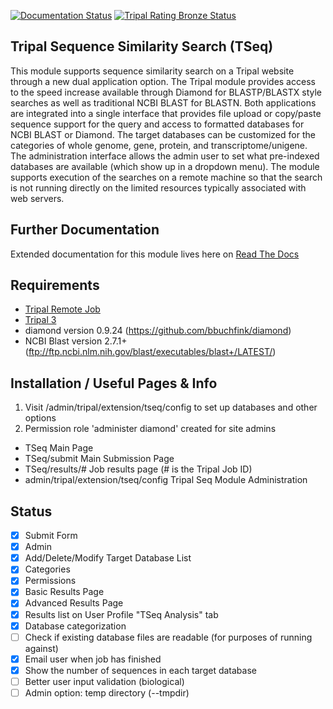[![Documentation Status](https://readthedocs.org/projects/tripal_sequence_similarity_search/badge/?version=latest)](https://tpps.readthedocs.io/en/latest/?badge=latest)
[![Tripal Rating Bronze Status](https://tripal.readthedocs.io/en/7.x-3.x/_images/Tripal-Silver.png)](https://tripal.readthedocs.io/en/7.x-3.x/extensions/module_rating.html#Silver)

## Tripal Sequence Similarity Search (TSeq)
This module supports sequence similarity search on a Tripal website through a new dual application option. The Tripal module provides access to the speed increase available through Diamond for BLASTP/BLASTX style searches as well as traditional NCBI BLAST for BLASTN. Both applications are integrated into a single interface that provides file upload or copy/paste sequence support for the query and access to formatted databases for NCBI BLAST or Diamond. The target databases can be customized for the categories of whole genome, gene, protein, and transcriptome/unigene. The administration interface allows the admin user to set what pre-indexed databases are available (which show up in a dropdown menu). The module supports execution of the searches on a remote machine so that the search is not running directly on the limited resources typically associated with web servers. 

## Further Documentation

Extended documentation for this module lives here on [Read The Docs](https://tripal-sequence-similarity-search.readthedocs.io/en/latest/)


## Requirements
- [Tripal Remote Job](https://gitlab.com/TreeGenes/tripal-remote-job) 
- [Tripal 3](http://tripal.info/)
- diamond version 0.9.24 (https://github.com/bbuchfink/diamond)
- NCBI Blast version 2.7.1+ (ftp://ftp.ncbi.nlm.nih.gov/blast/executables/blast+/LATEST/)

## Installation / Useful Pages & Info
1. Visit /admin/tripal/extension/tseq/config to set up databases and other options
2. Permission role 'administer diamond' created for site admins

- TSeq                                  Main Page
- TSeq/submit                           Main Submission Page
- TSeq/results/#                        Job results page (# is the Tripal Job ID)
- admin/tripal/extension/tseq/config    Tripal Seq Module Administration

## Status
- [x] Submit Form
- [x] Admin
- [x] Add/Delete/Modify Target Database List
- [x] Categories
- [x] Permissions
- [x] Basic Results Page
- [x] Advanced Results Page
- [x] Results list on User Profile "TSeq Analysis" tab
- [x] Database categorization
- [ ] Check if existing database files are readable (for purposes of running against)
- [x] Email user when job has finished
- [x] Show the number of sequences in each target database
- [ ] Better user input validation (biological)
- [ ] Admin option: temp directory (--tmpdir)
